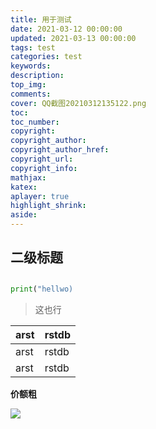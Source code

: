 ```yaml
---
title: 用于测试 
date: 2021-03-12 00:00:00
updated: 2021-03-13 00:00:00
tags: test
categories: test
keywords:
description:
top_img: 
comments:
cover: QQ截图20210312135122.png
toc:
toc_number:
copyright:
copyright_author:
copyright_author_href:
copyright_url:
copyright_info:
mathjax:
katex:
aplayer: true
highlight_shrink:
aside:
---
```


## 二级标题

## 

```python
print("hellwo)
```

> 这也行
>

|arst|rstdb|
|---|---|
|arst|rstdb|
|arst|rstdb|


**价额粗**

![](QQ截图20210312135122.png)